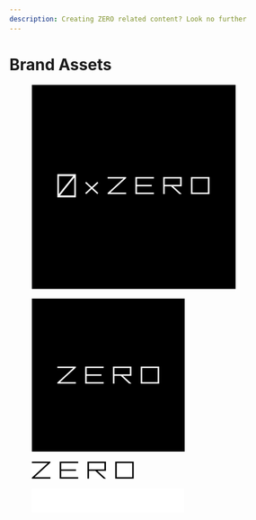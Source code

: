 ```yaml
---
description: Creating ZERO related content? Look no further
---
```


# Brand Assets

<figure><img src="../.gitbook/assets/logo-iconxtext.svg" alt=""><figcaption></figcaption></figure>

<figure><img src="../.gitbook/assets/logo-bg.svg" alt=""><figcaption></figcaption></figure>

<figure><img src="../.gitbook/assets/logo.svg" alt=""><figcaption></figcaption></figure>

<figure><img src="../.gitbook/assets/iconxtext.svg" alt=""><figcaption></figcaption></figure>
